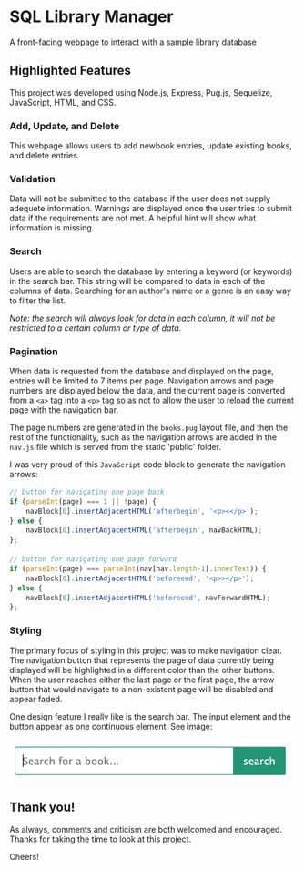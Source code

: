 # SQL Library Manager
A front-facing webpage to interact with a sample library database

## Highlighted Features
This project was developed using Node.js, Express, Pug.js, Sequelize, JavaScript, HTML, and CSS.

### Add, Update, and Delete
This webpage allows users to add newbook entries, update existing books, and delete entries.

### Validation
Data will not be submitted to the database if the user does not supply adequete information. Warnings are displayed once the user tries to submit data if the requirements are not met. A helpful hint will show what information is missing.

### Search
Users are able to search the database by entering a keyword (or keywords) in the search bar. This string will be compared to data in each of the columns of data. Searching for an author's name or a genre is an easy way to filter the list.

*Note: the search will always look for data in each column, it will not be restricted to a certain column or type of data.*

### Pagination
When data is requested from the database and displayed on the page, entries will be limited to 7 items per page. Navigation arrows and page numbers are displayed below the data, and the current page is converted from a `<a>` tag into a `<p>` tag so as not to allow the user to reload the current page with the navigation bar.

The page numbers are generated in the `books.pug` layout file, and then the rest of the functionality, such as the navigation arrows are added in the `nav.js` file which is served from the static 'public' folder.

I was very proud of this `JavaScript` code block to generate the navigation arrows:
```JavaScript
// button for navigating one page back
if (parseInt(page) === 1 || !page) {
    navBlock[0].insertAdjacentHTML('afterbegin', '<p><</p>');
} else {
    navBlock[0].insertAdjacentHTML('afterbegin', navBackHTML);
};

// button for navigating one page forward
if (parseInt(page) === parseInt(nav[nav.length-1].innerText)) {
    navBlock[0].insertAdjacentHTML('beforeend', '<p>></p>');
} else {
    navBlock[0].insertAdjacentHTML('beforeend', navForwardHTML);
};
```
### Styling
The primary focus of styling in this project was to make navigation clear. The navigation button that represents the page of data currently being displayed will be highlighted in a different color than the other buttons. When the user reaches either the last page or the first page, the arrow button that would navigate to a non-existent page will be disabled and appear faded.

One design feature I really like is the search bar. The input element and the button appear as one continuous element. See image:

![search bar](mockups/search-sample.png)

## Thank you!
As always, comments and criticism are both welcomed and encouraged. Thanks for taking the time to look at this project.

Cheers!